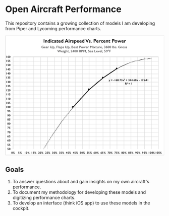 # Open Aircraft Performance

This repository contains a growing collection of models I am developing from Piper and Lycoming performance charts.

![](pa-32rt-300/indicated_airspeed_vs_percent_power.png)

## Goals

1) To answer questions about and gain insights on my own aircraft's performance.
2) To document my methodology for developing these models and digitizing performance charts.
3) To develop an interface (think iOS app) to use these models in the cockpit.
